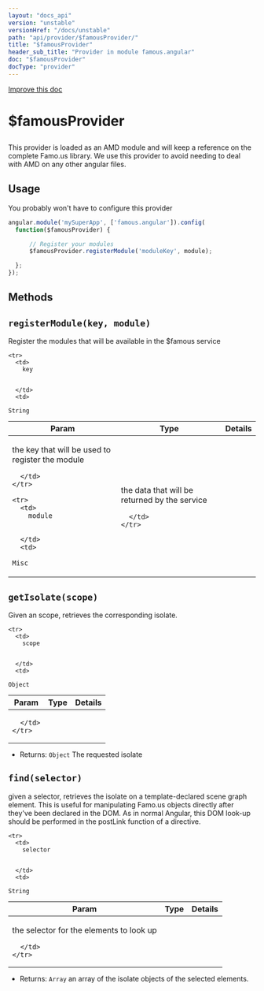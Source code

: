 ```yaml
---
layout: "docs_api"
version: "unstable"
versionHref: "/docs/unstable"
path: "api/provider/$famousProvider/"
title: "$famousProvider"
header_sub_title: "Provider in module famous.angular"
doc: "$famousProvider"
docType: "provider"
---
```


<div class="improve-docs">
  <a href='https://github.com/Famous/famous-angular/edit/master/src/scripts/services/famous.js#L107'>
    Improve this doc
  </a>
</div>





<h1 class="api-title">

  $famousProvider



</h1>





This provider is loaded as an AMD module and will keep a reference on the complete Famo.us library.
We use this provider to avoid needing to deal with AMD on any other angular files.







## Usage
You probably won't have to configure this provider

```js
angular.module('mySuperApp', ['famous.angular']).config(
  function($famousProvider) {

      // Register your modules
      $famousProvider.registerModule('moduleKey', module);

  };
});
```


  

  
## Methods

<div id="registerModule"></div>
<h2>
  <code>registerModule(key, module)</code>

</h2>

Register the modules that will be available in the $famous service



<table class="table" style="margin:0;">
  <thead>
    <tr>
      <th>Param</th>
      <th>Type</th>
      <th>Details</th>
    </tr>
  </thead>
  <tbody>
    
    <tr>
      <td>
        key
        
        
      </td>
      <td>
        
  <code>String</code>
      </td>
      <td>
        <p>the key that will be used to register the module</p>

        
      </td>
    </tr>
    
    <tr>
      <td>
        module
        
        
      </td>
      <td>
        
  <code>Misc</code>
      </td>
      <td>
        <p>the data that will be returned by the service</p>

        
      </td>
    </tr>
    
  </tbody>
</table>









<div id="getIsolate"></div>
<h2>
  <code>getIsolate(scope)</code>

</h2>

Given an scope, retrieves the corresponding isolate.



<table class="table" style="margin:0;">
  <thead>
    <tr>
      <th>Param</th>
      <th>Type</th>
      <th>Details</th>
    </tr>
  </thead>
  <tbody>
    
    <tr>
      <td>
        scope
        
        
      </td>
      <td>
        
  <code>Object</code>
      </td>
      <td>
        
        
      </td>
    </tr>
    
  </tbody>
</table>






* Returns: 
  <code>Object</code> The requested isolate




<div id="find"></div>
<h2>
  <code>find(selector)</code>

</h2>

given a selector, retrieves
the isolate on a template-declared scene graph element.  This is useful
for manipulating Famo.us objects directly after they've been declared in the DOM.
As in normal Angular, this DOM look-up should be performed in the postLink function
of a directive.



<table class="table" style="margin:0;">
  <thead>
    <tr>
      <th>Param</th>
      <th>Type</th>
      <th>Details</th>
    </tr>
  </thead>
  <tbody>
    
    <tr>
      <td>
        selector
        
        
      </td>
      <td>
        
  <code>String</code>
      </td>
      <td>
        <p>the selector for the elements to look up</p>

        
      </td>
    </tr>
    
  </tbody>
</table>






* Returns: 
  <code>Array</code> an array of the isolate objects of the selected elements.



  
  






